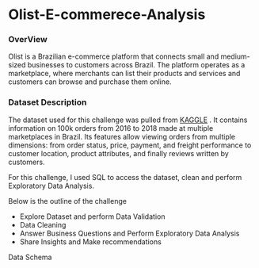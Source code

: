 # Olist-E-commerece-Analysis

### OverView

  Olist is a Brazilian e-commerce platform that connects small and medium-sized businesses to customers across Brazil. The platform operates as a marketplace, where merchants can list their products and services and customers can browse and purchase them online.

### Dataset Description

The dataset used for this challenge was pulled from [KAGGLE](https://www.kaggle.com/datasets/olistbr/brazilian-ecommerce) . It contains information on 100k orders from 2016 to 2018 made at multiple marketplaces in Brazil. Its features allow viewing orders from multiple dimensions: from order status, price, payment, and freight performance to customer location, product attributes, and finally reviews written by customers.

For this challenge, I used SQL to access the dataset, clean and perform Exploratory Data Analysis.

Below is the outline of the challenge
  - Explore Dataset and perform Data Validation
  - Data Cleaning
  - Answer Business Questions and Perform Exploratory Data Analysis
  - Share Insights and Make recommendations

Data Schema
    
